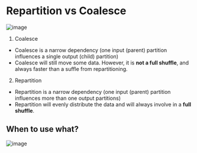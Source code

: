 # Repartition vs Coalesce

![image](https://user-images.githubusercontent.com/59940078/182147717-70ac29f1-d98e-4dd3-a571-48931ba9ea79.png)

1. Coalesce
- Coalesce is a narrow dependency (one input (parent) partition influences a single output (child) partition)
- Coalesce will still move some data. However, it is **not a full shuffle**, and always faster than a suffle from repartitioning.

2. Repartition
- Repartition is a narrow dependency (one input (parent) partition influences more than one output partitions)
- Repartition will evenly distribute the data and will always involve in a **full shuffle**.

## When to use what?

![image](https://user-images.githubusercontent.com/59940078/182148177-738eb8e9-018c-4a69-9f41-3d694b06b172.png)
